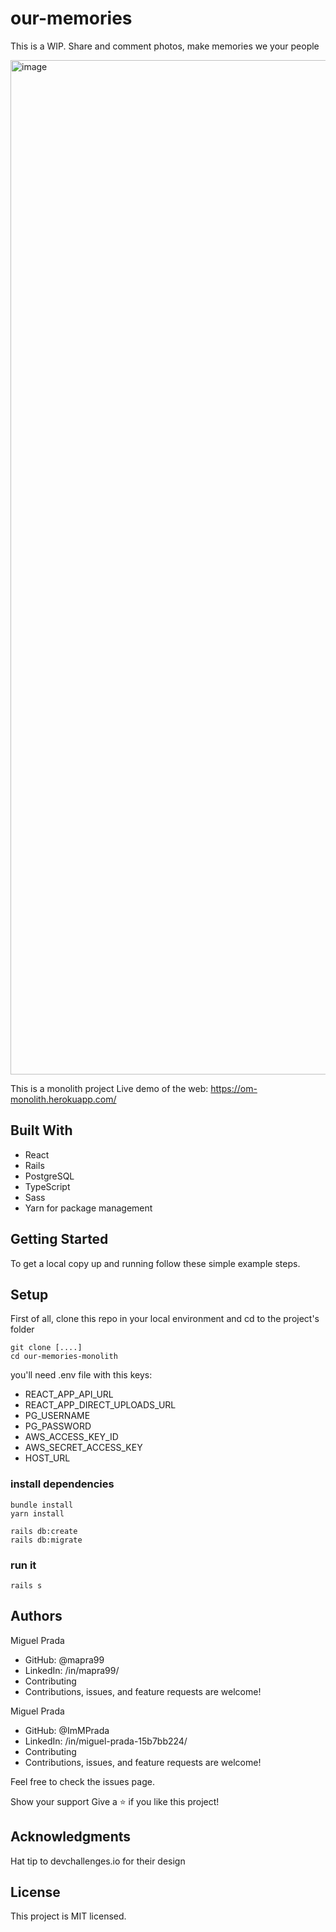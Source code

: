 # our-memories

This is a WIP. Share and comment photos, make memories we your people

<img width="1623" alt="image" src="https://user-images.githubusercontent.com/26731448/163223736-220c3d91-e127-46a7-995f-b9fab138d05f.png">


This is a monolith project
Live demo of the web: https://om-monolith.herokuapp.com/

## Built With

- React
- Rails
- PostgreSQL
- TypeScript
- Sass
- Yarn for package management


## Getting Started
To get a local copy up and running follow these simple example steps.

## Setup
First of all, clone this repo in your local environment and cd to the project's folder

```
git clone [....]
cd our-memories-monolith
```
you'll need  .env file with this keys:

- REACT_APP_API_URL
- REACT_APP_DIRECT_UPLOADS_URL
- PG_USERNAME
- PG_PASSWORD
- AWS_ACCESS_KEY_ID
- AWS_SECRET_ACCESS_KEY
- HOST_URL

### install dependencies

```
bundle install
yarn install

rails db:create
rails db:migrate
```

### run it

```
rails s
```


## Authors
Miguel Prada

- GitHub: @mapra99
- LinkedIn: /in/mapra99/
- Contributing
- Contributions, issues, and feature requests are welcome!

Miguel Prada

- GitHub: @ImMPrada
- LinkedIn: /in/miguel-prada-15b7bb224/
- Contributing
- Contributions, issues, and feature requests are welcome!

Feel free to check the issues page.

Show your support
Give a ⭐️ if you like this project!

## Acknowledgments
Hat tip to devchallenges.io for their design

## License
This project is MIT licensed.
